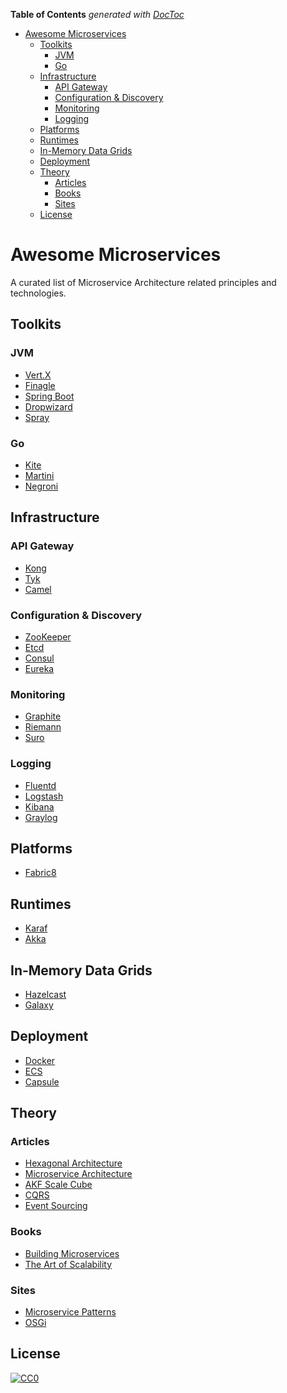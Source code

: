 <!-- START doctoc generated TOC please keep comment here to allow auto update -->
<!-- DON'T EDIT THIS SECTION, INSTEAD RE-RUN doctoc TO UPDATE -->
**Table of Contents**  *generated with [DocToc](https://github.com/thlorenz/doctoc)*

- [Awesome Microservices](#awesome-microservices)
  - [Toolkits](#toolkits)
    - [JVM](#jvm)
    - [Go](#go)
  - [Infrastructure](#infrastructure)
    - [API Gateway](#api-gateway)
    - [Configuration & Discovery](#configuration-&-discovery)
    - [Monitoring](#monitoring)
    - [Logging](#logging)
  - [Platforms](#platforms)
  - [Runtimes](#runtimes)
  - [In-Memory Data Grids](#in-memory-data-grids)
  - [Deployment](#deployment)
  - [Theory](#theory)
    - [Articles](#articles)
    - [Books](#books)
    - [Sites](#sites)
  - [License](#license)

<!-- END doctoc generated TOC please keep comment here to allow auto update -->

# Awesome Microservices

A curated list of Microservice Architecture related principles and technologies.

## Toolkits

### JVM

- [Vert.X](http://vertx.io/)
- [Finagle](http://twitter.github.io/finagle)
- [Spring Boot](http://projects.spring.io/spring-boot/)
- [Dropwizard](https://dropwizard.github.io/)
- [Spray](http://spray.io/)

### Go

- [Kite](https://github.com/koding/kite)
- [Martini](http://martini.codegangsta.io/)
- [Negroni](https://github.com/codegangsta/negroni)

## Infrastructure

### API Gateway

- [Kong](http://getkong.org/)
- [Tyk](https://tyk.io/)
- [Camel](http://camel.apache.org/)

### Configuration & Discovery

- [ZooKeeper](https://zookeeper.apache.org/)
- [Etcd](https://github.com/coreos/etcd)
- [Consul](https://consul.io/)
- [Eureka](https://github.com/Netflix/eureka/wiki/Eureka-at-a-glance)

### Monitoring

- [Graphite](http://graphite.wikidot.com/)
- [Riemann](http://riemann.io/)
- [Suro](https://github.com/Netflix/suro/wiki)

### Logging

- [Fluentd](http://www.fluentd.org/)
- [Logstash](http://logstash.net/)
- [Kibana](https://www.elastic.co/products/kibana)
- [Graylog](https://www.graylog.org/)

## Platforms

- [Fabric8](http://fabric8.io/)

## Runtimes

- [Karaf](http://karaf.apache.org/)
- [Akka](http://akka.io/)

## In-Memory Data Grids

- [Hazelcast](http://hazelcast.org/)
- [Galaxy](http://www.paralleluniverse.co/galaxy/)

## Deployment

- [Docker](https://www.docker.com/)
- [ECS](http://aws.amazon.com/ecs/)
- [Capsule](https://github.com/puniverse/capsule)

## Theory

### Articles

- [Hexagonal Architecture](http://alistair.cockburn.us/Hexagonal+architecture)
- [Microservice Architecture](http://martinfowler.com/articles/microservices.html)
- [AKF Scale Cube](http://akfpartners.com/techblog/2008/05/08/splitting-applications-or-services-for-scale/)
- [CQRS](http://martinfowler.com/bliki/CQRS.html)
- [Event Sourcing](http://martinfowler.com/eaaDev/EventSourcing.html)

### Books

- [Building Microservices](http://nginx.com/wp-content/uploads/2015/01/Building_Microservices_Nginx.pdf)
- [The Art of Scalability](http://theartofscalability.com/)

### Sites

- [Microservice Patterns](http://microservices.io/)
- [OSGi](http://www.osgi.org/)

## License

[![CC0](http://i.creativecommons.org/p/zero/1.0/88x31.png)](http://creativecommons.org/publicdomain/zero/1.0/)


